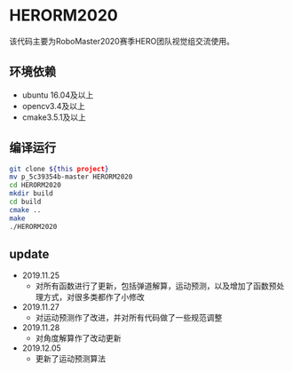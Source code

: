 # HERORM2020
该代码主要为RoboMaster2020赛季HERO团队视觉组交流使用。

## 环境依赖
- ubuntu 16.04及以上
- opencv3.4及以上
- cmake3.5.1及以上

## 编译运行
```sh
git clone ${this project}
mv p_5c39354b-master HERORM2020
cd HERORM2020
mkdir build
cd build
cmake ..
make
./HERORM2020
```

## update
- 2019.11.25
   -   对所有函数进行了更新，包括弹道解算，运动预测，以及增加了函数预处理方式，对很多类都作了小修改
- 2019.11.27
   -   对运动预测作了改进，并对所有代码做了一些规范调整
- 2019.11.28
   -   对角度解算作了改动更新
- 2019.12.05
   -   更新了运动预测算法
